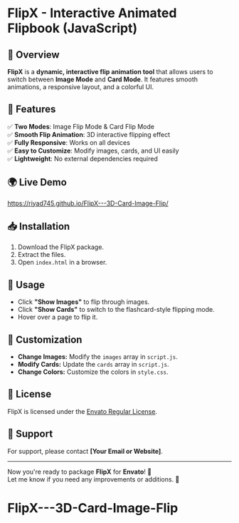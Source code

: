 # FlipX - Interactive Animated Flipbook (JavaScript)

## 🚀 Overview

**FlipX** is a **dynamic, interactive flip animation tool** that allows users to switch between **Image Mode** and **Card Mode**. It features smooth animations, a responsive layout, and a colorful UI.

## 🎯 Features

✅ **Two Modes**: Image Flip Mode & Card Flip Mode  
✅ **Smooth Flip Animation**: 3D interactive flipping effect  
✅ **Fully Responsive**: Works on all devices  
✅ **Easy to Customize**: Modify images, cards, and UI easily  
✅ **Lightweight**: No external dependencies required  

## 🌍 Live Demo

<https://riyad745.github.io/FlipX---3D-Card-Image-Flip/>

## 📥 Installation

1. Download the FlipX package.
2. Extract the files.
3. Open `index.html` in a browser.

## 🔧 Usage

- Click **"Show Images"** to flip through images.
- Click **"Show Cards"** to switch to the flashcard-style flipping mode.
- Hover over a page to flip it.

## 🎨 Customization

- **Change Images:** Modify the `images` array in `script.js`.
- **Modify Cards:** Update the `cards` array in `script.js`.
- **Change Colors:** Customize the colors in `style.css`.

## 📜 License

FlipX is licensed under the [Envato Regular License](LICENSE.md).

## 📩 Support

For support, please contact **[Your Email or Website]**.

---

Now you're ready to package **FlipX** for **Envato**! 🎉  
Let me know if you need any improvements or additions. 🚀
# FlipX---3D-Card-Image-Flip

